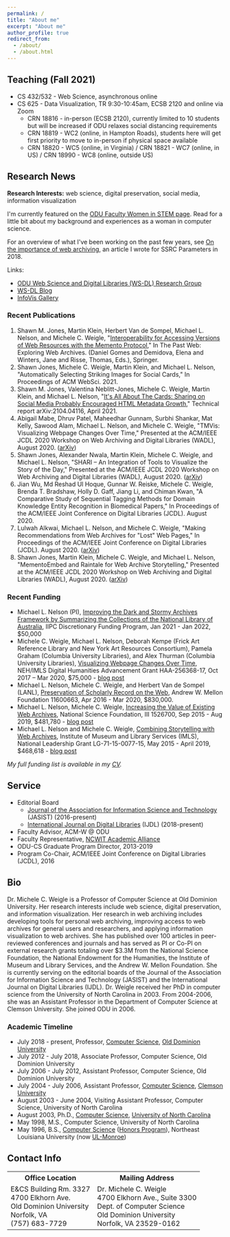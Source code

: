 ```yaml
---
permalink: /
title: "About me"
excerpt: "About me"
author_profile: true
redirect_from: 
  - /about/
  - /about.html
---
```


## Teaching (Fall 2021)

* CS 432/532 - Web Science, asynchronous online
* CS 625 - Data Visualization, TR 9:30-10:45am, ECSB 2120 and online via Zoom
  * CRN 18816 - in-person (ECSB 2120), currently limited to 10 students but will be increased if ODU relaxes social distancing requirements
  * CRN 18819 - WC2 (online, in Hampton Roads), students here will get first priority to move to in-person if physical space available
  * CRN 18820 - WC5 (online, in Virginia) / CRN 18821 - WC7 (online, in US) / CRN 18990 - WC8 (online, outside US)

## Research News

**Research Interests:** web science, digital preservation, social media, information visualization

I'm currently featured on the [ODU Faculty Women in STEM page](https://www.odu.edu/facultydevelopment/women-in-stem#tab9=3&done1612907281342). Read for a little bit about my background and experiences as a woman in computer science.

For an overview of what I've been working on the past few years, see [On the importance of web archiving](https://items.ssrc.org/parameters/on-the-importance-of-web-archiving/), an article I wrote for SSRC Parameters in 2018.

Links:

* [ODU Web Science and Digital Libraries (WS-DL) Research Group](https://oduwsdl.github.io/)
* [WS-DL Blog](https://ws-dl.blogspot.com/)
* [InfoVis Gallery](http://localhost/~mweigle/pmwiki/pmwiki.php?n=Research.InfoVis-Gallery)

### Recent Publications

1. Shawn M. Jones, Martin Klein, Herbert Van de Sompel, Michael L. Nelson, and Michele C. Weigle, "[Interoperability for Accessing Versions of Web Resources with the Memento Protocol](http://dx.doi.org/10.1007/978-3-030-63291-5)," In The Past Web: Exploring Web Archives. (Daniel Gomes and Demidova, Elena and Winters, Jane and Risse, Thomas, Eds.), Springer.
1. Shawn Jones, Michele C. Weigle, Martin Klein, and Michael L. Nelson, "Automatically Selecting Striking Images for Social Cards," In Proceedings of ACM WebSci. 2021.
1. Shawn M. Jones, Valentina Neblitt-Jones, Michele C. Weigle, Martin Klein, and Michael L. Nelson, "[It's All About The Cards: Sharing on Social Media Probably Encouraged HTML Metadata Growth](https://arxiv.org/abs/2104.04116)," Technical report arXiv:2104.04116, April 2021. 
1. Abigail Mabe, Dhruv Patel, Maheedhar Gunnam, Surbhi Shankar, Mat Kelly, Sawood Alam, Michael L. Nelson, and Michele C. Weigle, "TMVis: Visualizing Webpage Changes Over Time," Presented at the ACM/IEEE JCDL 2020 Workshop on Web Archiving and Digital Libraries (WADL), August 2020. ([arXiv](https://arxiv.org/abs/2006.02487))
1. Shawn Jones, Alexander Nwala, Martin Klein, Michele C. Weigle, and Michael L. Nelson, "SHARI – An Integration of Tools to Visualize the Story of the Day," Presented at the ACM/IEEE JCDL 2020 Workshop on Web Archiving and Digital Libraries (WADL), August 2020. ([arXiv](http://arxiv.org/abs/2008.00139))
1. Jian Wu, Md Reshad Ul Hoque, Gunnar W. Reiske, Michele C. Weigle, Brenda T. Bradshaw, Holly D. Gaff, Jiang Li, and Chiman Kwan, "A Comparative Study of Sequential Tagging Methods for Domain Knowledge Entity Recognition in Biomedical Papers," In Proceedings of the ACM/IEEE Joint Conference on Digital Libraries (JCDL). August 2020.
1. Lulwah Alkwai, Michael L. Nelson, and Michele C. Weigle, "Making Recommendations from Web Archives for "Lost" Web Pages," In Proceedings of the ACM/IEEE Joint Conference on Digital Libraries (JCDL). August 2020. ([arXiv](https://arxiv.org/abs/1908.02819))
1. Shawn Jones, Martin Klein, Michele C. Weigle, and Michael L. Nelson, "MementoEmbed and Raintale for Web Archive Storytelling," Presented at the ACM/IEEE JCDL 2020 Workshop on Web Archiving and Digital Libraries (WADL), August 2020. ([arXiv](http://arxiv.org/abs/2008.00137))

### Recent Funding

* Michael L. Nelson (PI), [Improving the Dark and Stormy Archives Framework by Summarizing the Collections of the National Library of Australia](https://netpreserve.org/projects/dark-and-stormy-archives/), IIPC Discretionary Funding Program, Jan 2021 - Jan 2022, $50,000
* Michele C. Weigle, Michael L. Nelson, Deborah Kempe (Frick Art Reference Library and New York Art Resources Consortium), Pamela Graham (Columbia University Libraries), and Alex Thurman (Columbia University Libraries), [Visualizing Webpage Changes Over Time](https://securegrants.neh.gov/publicquery/main.aspx?f=1&gn=HAA-256368-17), NEH/IMLS Digital Humanities Advancement Grant HAA-256368-17, Oct 2017 – Mar 2020, $75,000 - [blog post](https://ws-dl.blogspot.com/2017/10/2017-10-16-visualizing-webpage-changes.html)
* Michael L. Nelson, Michele C. Weigle, and Herbert Van de Sompel (LANL), [Preservation of Scholarly Record on the Web](https://mellon.org/grants/grants-database/grants/old-dominion-university/11600663/), Andrew W. Mellon Foundation 11600663, Apr 2016 - Mar 2020, $830,000.
* Michael L. Nelson, Michele C. Weigle, [Increasing the Value of Existing Web Archives](https://www.nsf.gov/awardsearch/showAward?AWD_ID=1526700), National Science Foundation, III 1526700, Sep 2015 - Aug 2019, $481,780 - [blog post](https://ws-dl.blogspot.com/2015/10/2015-10-07-imls-and-nsf-fund-web.html)
* Michael L. Nelson and Michele C. Weigle, [Combining Storytelling with Web Archives](https://www.imls.gov/grants/awarded/lg-71-15-0077-15), Institute of Museum and Library Services (IMLS), National Leadership Grant LG-71-15-0077-15, May 2015 - April 2019, $468,618 - [blog post](https://ws-dl.blogspot.com/2015/10/2015-10-07-imls-and-nsf-fund-web.html)

*My full funding list is available in my [CV](https://www.cs.odu.edu/~mweigle/files/CV.pdf).*

## Service

* Editorial Board
  * [Journal of the Association for Information Science and Technology](https://asistdl.onlinelibrary.wiley.com/hub/journal/23301643/homepage/editorialboard) (JASIST) (2016-present)
  * [International Journal on Digital Libraries](https://www.springer.com/computer/database+management+&+information+retrieval/journal/799/PS2?detailsPage=editorialBoard) (IJDL) (2018-present)
* Faculty Advisor, ACM-W @ ODU
* Faculty Representative, [NCWIT Academic Alliance](https://www.ncwit.org/alliances/aa)
* ODU-CS Graduate Program Director, 2013-2019
* Program Co-Chair, ACM/IEEE Joint Conference on Digital Libraries (JCDL), 2016

## Bio

Dr. Michele C. Weigle is a Professor of Computer Science at Old Dominion University. Her research interests include web science, digital preservation, and information visualization. Her research in web archiving includes developing tools for personal web archiving, improving access to web archives for general users and researchers, and applying information visualization to web archives. She has published over 100 articles in peer-reviewed conferences and journals and has served as PI or Co-PI on external research grants totaling over $3.3M from the National Science Foundation, the National Endowment for the Humanities, the Institute of Museum and Library Services, and the Andrew W. Mellon Foundation. She is currently serving on the editorial boards of the Journal of the Association for Information Science and Technology (JASIST) and the International Journal on Digital Libraries (IJDL). Dr. Weigle received her PhD in computer science from the University of North Carolina in 2003. From 2004-2006, she was an Assistant Professor in the Department of Computer Science at Clemson University. She joined ODU in 2006.

### Academic Timeline

* July 2018 - present, Professor, [Computer Science](https://www.cs.odu.edu/), [Old Dominion University](https://www.odu.edu/)
* July 2012 - July 2018, Associate Professor, Computer Science, Old Dominion University
* July 2006 - July 2012, Assistant Professor, Computer Science, Old Dominion University
* July 2004 - July 2006, Assistant Professor, [Computer Science](http://www.clemson.edu/ces/departments/computing/), [Clemson University](http://www.clemson.edu)
* August 2003 - June 2004, Visiting Assistant Professor, Computer Science, University of North Carolina
* August 2003, Ph.D., [Computer Science](https://www.cs.unc.edu), [University of North Carolina](https://www.unc.edu)
* May 1998, M.S., Computer Science, University of North Carolina
* May 1996, B.S., [Computer Science](http://www.ulm.edu/cba/computerscience/index.html) ([Honors Program](http://www.ulm.edu/honors)), Northeast Louisiana University (now [UL-Monroe](http://www.ulm.edu))

## Contact Info

<table style="border: none">
<tr style="border-collapse: collapse; border:none">
<th> Office Location </th>
<th> Mailing Address </th>
</tr>
<tr><td>
E&amp;CS Building Rm. 3327<br/>  
4700 Elkhorn Ave. <br/> 
Old Dominion University  <br/>
Norfolk, VA  <br/>
(757) 683-7729<br/>
</td>
<td>
Dr. Michele C. Weigle  <br/>
4700 Elkhorn Ave., Suite 3300  <br/>
Dept. of Computer Science  <br/>
Old Dominion University  <br/>
Norfolk, VA 23529-0162<br/>
</td>
</tr>
</table>
